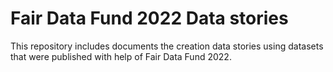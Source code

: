 # Fair Data Fund 2022 Data stories 

This repository includes documents the creation data stories using datasets that were published with help of Fair Data Fund 2022. 
